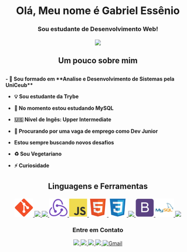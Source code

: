 <h1 align="center">Olá, <dev/> Meu nome é Gabriel Essênio </h1>
<h3 align="center">Sou estudante de Desenvolvimento Web!</h3>

<p align="center"><img align="center" src="https://i.pinimg.com/originals/e4/26/70/e426702edf874b181aced1e2fa5c6cde.gif"></p>

<h2 align="center">Um pouco sobre mim<h2>

  <h4>  
- 👋 Sou formado em **Analise e Desenvolvimento de Sistemas pela UniCeub**

- :bulb: Sou estudante da **Trybe** 

- 🔭 No momento estou estudando **MySQL**

- 🇺🇸 Nível de Ingês: **Upper Intermediate**

- 💼 Procurando por uma vaga de emprego como **Dev Junior**
  
- Estou sempre buscando novos desafios

-  :recycle: Sou **Vegetariano** 

- :zap: Curiosidade 
  </h4>

## <p align="center">Linguagens e Ferramentas</p>

<p align="center">
  <a href="https://git-scm.com/doc" target="_blank">
   <code><img height="50" src="https://raw.githubusercontent.com/devicons/devicon/master/icons/git/git-original.svg"></code>
  </a>
  <a href="https://github.com/gabrielessenio" target="_blank">
   <code><img height="50" src="https://www.nicepng.com/png/full/52-520535_free-files-github-github-icon-png-white.png"></code> 
  </a>
   <a href="https://pt-br.reactjs.org/docs/getting-started.html" target="_blank">
   <code><img height="50" src="https://upload.wikimedia.org/wikipedia/commons/thumb/a/a7/React-icon.svg/1280px-React-icon.svg.png"></code> 
  </a>
  <a href="https://redux.js.org/" target="_blank">
   <code><img height="50" src="https://raw.githubusercontent.com/devicons/devicon/master/icons/redux/redux-original.svg"></code> 
  </a>
  <a href="https://devdocs.io/javascript/" target="_blank">
   <code><img height="50" src="https://raw.githubusercontent.com/devicons/devicon/master/icons/javascript/javascript-original.svg"></code>
  </a>
  <a href="https://developer.mozilla.org/pt-BR/docs/Web/HTML" target="_blank">
   <code><img height="50" src="https://raw.githubusercontent.com/devicons/devicon/master/icons/html5/html5-original.svg"></code> 
  </a>
  <a href="https://developer.mozilla.org/pt-BR/docs/Web/CSS" target="_blank">
   <code><img height="50" src="https://raw.githubusercontent.com/devicons/devicon/master/icons/css3/css3-original.svg"></code> 
  </a>  
  <a href="https://tailwindcss.com/docs" target="_blank">
   <code><img height="50" src="https://seeklogo.com/images/T/tailwind-css-logo-5AD4175897-seeklogo.com.png"></code> 
  </a>
  <a href="https://getbootstrap.com/docs/4.1/getting-started/introduction/" target="_blank">
   <code><img height="50" src="https://raw.githubusercontent.com/devicons/devicon/master/icons/bootstrap/bootstrap-plain.svg"></code> 
  </a>
  <a href="https://dev.mysql.com/doc/" target="_blank">
   <code><img height="50" src="https://raw.githubusercontent.com/devicons/devicon/master/icons/mysql/mysql-original-wordmark.svg"></code> 
  </a>
  <a href="https://jestjs.io/docs/getting-started" target="_blank">
   <code><img height="50px" src="https://pics.freeicons.io/uploads/icons/png/5894313931548218185-512.png"></code>
  </a>
</p>
  
  
  <h3 align="center">Entre em Contato</h3>
  <p align="center">
    <a href="https://github.com/gabrielessenio" target="_blank">
  <img src="https://cdn.iconscout.com/icon/free/png-256/github-108-438008.png" width="50px">
</a> 
  <a href="https://www.linkedin.com/in/gabrielessenio/" target="_blank">
  <img src="https://cdn.icon-icons.com/icons2/805/PNG/512/linkedin_icon-icons.com_65929.png" width="50px">
</a>
<a href="https://www.instagram.com/gabrielessenio/" target="_blank">
  <img src="https://cdn.icon-icons.com/icons2/1211/PNG/512/1491579602-yumminkysocialmedia36_83067.png" width="50px">
</a> 
<a href="https://t.me/gabrielessenio" target="_blank">
  <img src="https://cdn.icon-icons.com/icons2/923/PNG/512/telegram_icon-icons.com_72055.png" width="50x">
</a>
  <a href="mailto:gabriel.essenio@gmail.com" target="_blank">
  <img src="https://image.flaticon.com/icons/png/512/281/281769.png" alt="Gmail"  width="50" />
</a>
  </p>
